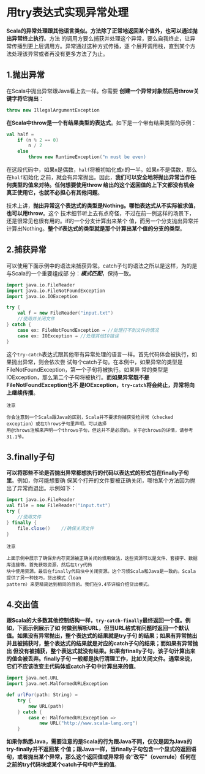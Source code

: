 用try表达式实现异常处理
================================================================================
**Scala的异常处理跟其他语言类似。方法除了正常地返回某个值外，也可以通过抛出异常终止执行**。方法
的调用方要么捕获并处理这个异常，要么自我终止，让异常传播到更上层调用方。异常通过这种方式传播，逐
个展开调用栈，直到某个方法处理该异常或者再没有更多方法了为止。

## 1.抛出异常
在Scala中抛出异常跟Java看上去一样。你需要 **创建一个异常对象然后用throw关键字将它抛出**：
```scala
throw new IllegalArgumentException
```
**在Scala中throw是一个有结果类型的表达式**。如下是一个带有结果类型的示例：
```scala
val half = 
    if (n % 2 == 0)
        n / 2
    else
        throw new RuntimeException("n must be even)
```
在这段代码中，如果`n`是偶数，`half`将被初始化成`n`的一半。如果`n`不是偶数，那么在`half`初始化
之前，就会有异常抛出。因此，**我们可以安全地将抛出异常当作任何类型的值来对待。任何想要使用throw
给出的这个返回值的上下文都没有机会真正使用它，也就不必担心有其他问题**。

技术上讲，**抛出异常这个表达式的类型是Nothing。哪怕表达式从不实际被求值，也可以用throw**。这个
技术细节听上去有点奇怪，不过在前一例这样的场景下，还是很常见也很有用的。if的一个分支计算出来某个
值，而另一个分支抛出异常并计算出Nothing。**整个if表达式的类型就是那个计算出某个值的分支的类型**。

## 2.捕获异常
可以使用下面示例中的语法来捕获异常。catch子句的语法之所以是这样，为的是与Scala的一个重要组成部
分：***模式匹配***，保持一致。
```scala
import java.io.FileReader
import java.io.FileNotFoundException
import java.io.IOException

try {
    val f = new FileReader("input.txt")
    //使用并关闭文件
} catch {
    case ex: FileNotFoundException ⇒ //处理打不到文件的情况
    case ex: IOException ⇒ //处理其他IO错误
}
```
这个`try-catch`表达式跟其他带有异常处理的语言一样。首先代码体会被执行，如果抛出异常，则会依次尝
试每个catch子句。在本例中，如果异常的类型是FileNotFoundException，第一个子句将被执行。如果异
常的类型是IOException，那么第二个子句将被执行。**而如果异常既不是FileNotFoundException也不
是IOException，`try-catch`将会终止，异常将向上继续传播**。
```
注意

你会注意到一个Scala跟Java的区别，Scala并不要求你捕获受检异常（checked exception）或在throws子句里声明。可以选择
用@throws注解来声明一个throws子句，但这并不是必须的。关于@throws的详情，请参考31.1节。
```

## 3.finally子句
**可以将那些不论是否抛出异常都想执行的代码以表达式的形式包在finally子句里**。例如，你可能想要确
保某个打开的文件要被正确关闭，哪怕某个方法因为抛出了异常而退出。示例如下：
```scala
import java.io.FileReader
val file = new FileReader("input.txt")
try {
    //使用文件
} finally {
    file.close()    //确保关闭文件
}
```
```
注意

上面示例中展示了确保非内存资源被正确关闭的惯用做法，这些资源可以是文件、套接字、数据库连接等。首先获取资源，然后在try代码
块中使用资源，最后在finally代码块中关闭资源。这个习惯Scala和Java是一致的。Scala提供了另一种技巧，贷出模式（loan 
pattern）来更精简达到相同的目的。我们在9.4节详细介绍贷出模式。
```

## 4.交出值
**跟Scala的大多数其他控制结构一样，`try-catch-finally`最终返回一个值。例如，下面示例展示了如
何做到解析URL，但当URL格式有问题时返回一个默认值。如果没有异常抛出，整个表达式的结果就是try子句
的结果；如果有异常抛出并且被捕获时，整个表达式的结果就是对应的catch子句的结果；而如果有异常抛出
但没有被捕获，整个表达式就没有结果。如果有finally子句，该子句计算出来的值会被丢弃。finally子句
一般都是执行清理工作，比如关闭文件。通常来说，它们不应该改变主代码体或catch子句中计算出来的值**。
```scala
import java.net.URL
import java.net.MalformedURLException

def urlFor(path: String) = 
    try {
        new URL(path)
    } catch {
        case e: MalformedURLException => 
            new URL("http://www.scala-lang.org")
    }
```

**如果你熟悉Java，需要注意的是Scala的行为跟Java不同，仅仅是因为Java的try-finally并不返回某
个值；跟Java一样，当finally子句包含一个显式的返回语句，或者抛出某个异常，那么这个返回值或异常将
会“改写”（overrule）任何在之前的try代码块或某个catch子句中产生的值**。
